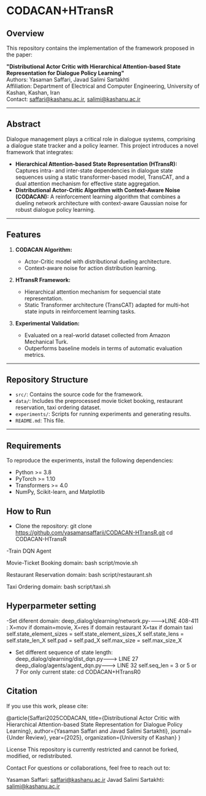 # CODACAN+HTransR

## Overview
This repository contains the implementation of the framework proposed in the paper:

**"Distributional Actor Critic with Hierarchical Attention-based State Representation for Dialogue Policy Learning"**  
Authors: Yasaman Saffari, Javad Salimi Sartakhti  
Affiliation: Department of Electrical and Computer Engineering, University of Kashan, Kashan, Iran  
Contact: [saffari@kashanu.ac.ir](mailto:saffari@kashanu.ac.ir), [salimi@kashanu.ac.ir](mailto:salimi@kashanu.ac.ir)

---

## Abstract
Dialogue management plays a critical role in dialogue systems, comprising a dialogue state tracker and a policy learner. This project introduces a novel framework that integrates:
- **Hierarchical Attention-based State Representation (HTransR):** Captures intra- and inter-state dependencies in dialogue state sequences using a static transformer-based model, TransCAT, and a dual attention mechanism for effective state aggregation.
- **Distributional Actor-Critic Algorithm with Context-Aware Noise (CODACAN):** A reinforcement learning algorithm that combines a dueling network architecture with context-aware Gaussian noise for robust dialogue policy learning.



---

## Features
1. **CODACAN Algorithm:** 
   - Actor-Critic model with distributional dueling architecture.
   - Context-aware noise for action distribution learning.

2. **HTransR Framework:** 
   - Hierarchical attention mechanism for sequencial state representation.
   - Static Transformer architecture (TransCAT) adapted for multi-hot state inputs in reinforcement learning tasks.

3. **Experimental Validation:**
   - Evaluated on a real-world dataset collected from Amazon Mechanical Turk.
   - Outperforms baseline models in terms of automatic evaluation metrics.

---

## Repository Structure
- `src/`: Contains the source code for the framework.
- `data/`: Includes the preprocessed movie ticket booking, restaurant reservation, taxi ordering dataset.
- `experiments/`: Scripts for running experiments and generating results.
- `README.md`: This file.

---

## Requirements
To reproduce the experiments, install the following dependencies:
- Python >= 3.8
- PyTorch >= 1.10
- Transformers >= 4.0
- NumPy, Scikit-learn, and Matplotlib

## How to Run
- Clone the repository:
  git clone https://github.com/yasamansaffarii/CODACAN-HTransR.git
  cd CODACAN-HTransR
  
-Train DQN Agent

  Movie-Ticket Booking domain: bash script/movie.sh
  
  Restaurant Reservation domain: bash script/restaurant.sh
  
  Taxi Ordering domain: bash script/taxi.sh

## Hyperparmeter setting
  -Set diferent domain:
    deep_dialog/qlearning/network.py---->LINE 408-411 : X=mov if domain=movie, X=res if domain restaurant X=tax if domain taxi
              self.state_element_sizes = self.state_element_sizes_X
              self.state_lens = self.state_len_X
              self.pad = self.pad_X
              self.max_size = self.max_size_X
  - Set different sequence of state length:
      deep_dialog/qlearning/dist_dqn.py---> LINE 27
      deep_dialog/agents/agent_dqn.py---> LINE 32
          self.seq_len = 3 or 5 or 7
      For only current state:
          cd CODACAN+HTransR0

## Citation
If you use this work, please cite:

@article{Saffari2025CODACAN,
  title={Distributional Actor Critic with Hierarchical Attention-based State Representation for Dialogue Policy Learning},
  author={Yasaman Saffari and Javad Salimi Sartakhti},
  journal={Under Review},
  year={2025},
  organization={University of Kashan}
}

License
This repository is currently restricted and cannot be forked, modified, or redistributed.

Contact
For questions or collaborations, feel free to reach out to:

Yasaman Saffari: saffari@kashanu.ac.ir
Javad Salimi Sartakhti: salimi@kashanu.ac.ir




